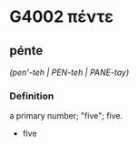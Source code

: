 # G4002 πέντε

## pénte

_(pen'-teh | PEN-teh | PANE-tay)_

### Definition

a primary number; "five"; five.

- five

